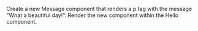Create a new Message component that renders a p tag with the message "What a beautiful day!". Render the new component within the Hello component.